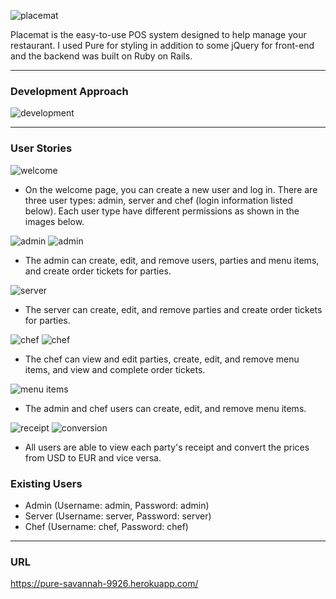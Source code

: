 ![placemat](/public/images/placemat.jpg)

Placemat is the easy-to-use POS system designed to help manage your restaurant. I used Pure for styling in addition to some jQuery for front-end and the backend was built on Ruby on Rails.

---

### Development Approach


![development](/public/images/schema.jpg)

---

### User Stories

![welcome](/public/images/welcome-page.jpg)

- On the welcome page, you can create a new user and log in. There are three user types: admin, server and chef (login information listed below). Each user type have different permissions as shown in the images below.

![admin](/public/images/welcome-admin.jpg)
![admin](/public/images/admin-manage-users.jpg)
- The admin can create, edit, and remove users, parties and menu items, and create order tickets for parties.

![server](/public/images/welcome-server.jpg)
- The server can create, edit, and remove parties and create order tickets for parties.

![chef](/public/images/welcome-chef.jpg)
![chef](/public/images/chef-view.jpg)
- The chef can view and edit parties, create, edit, and remove menu items, and view and complete order tickets.

![menu items](/public/images/menu-items.jpg)
- The admin and chef users can create, edit, and remove menu items.

![receipt](/public/images/view-receipt.jpg)
![conversion](/public/images/euro-conversion.jpg)
- All users are able to view each party's receipt and convert the prices from USD to EUR and vice versa.


### Existing Users
- Admin (Username: admin, Password: admin)
- Server (Username: server, Password: server)
- Chef (Username: chef, Password: chef)

---

### URL

https://pure-savannah-9926.herokuapp.com/
